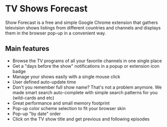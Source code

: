TV Shows Forecast
=================

Show Forecast is a free and simple Google Chrome extension that gathers television shows listings from different countries and channels and displays them in the browser pop-up in a convenient way.

Main features
-------------

* Browse the TV programs of all your favorite channels in one single place
* Get a "days before the show" notifications in a popup or extension icon badge
* Manage your shows easily with a single mouse click
* User defined auto-update time
* Don't you remember full show name? That's not a problem anymore. We made smart search auto-complete with simple search patterns for you (wild-cards and etc)
* Great performance and small memory footprint
* Pop-up color scheme selection to fit your browser skin 
* Pop-up "by date" order  
* Click on the TV show title and get previous and following episodes